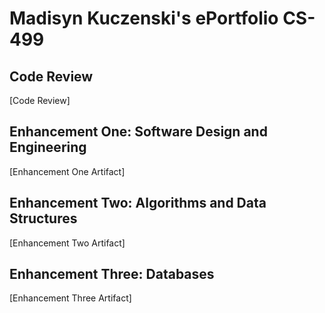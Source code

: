 # Madisyn Kuczenski's ePortfolio CS-499

## Code Review
[Code Review]

## Enhancement One: Software Design and Engineering 
[Enhancement One Artifact]

## Enhancement Two: Algorithms and Data Structures
[Enhancement Two Artifact]

## Enhancement Three: Databases
[Enhancement Three Artifact]
